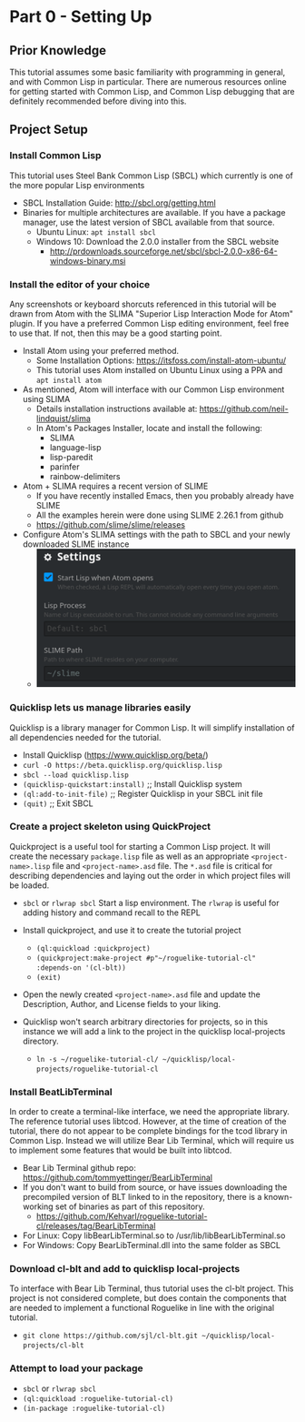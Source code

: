 # Part 0 - Setting Up

## Prior Knowledge
This tutorial assumes some basic familiarity with programming in general, and with Common Lisp in particular.  There are numerous resources online for getting started with Common Lisp, and Common Lisp debugging that are definitely recommended before diving into this.

## Project Setup
### Install Common Lisp
This tutorial uses Steel Bank Common Lisp (SBCL) which currently is one of the more popular Lisp environments

  * SBCL Installation Guide: http://sbcl.org/getting.html
  * Binaries for multiple architectures are available.  If you have a package manager, use the latest version of SBCL available from that source.
    * Ubuntu Linux: `apt install sbcl`
    * Windows 10: Download the 2.0.0 installer from the SBCL website
      * http://prdownloads.sourceforge.net/sbcl/sbcl-2.0.0-x86-64-windows-binary.msi

### Install the editor of your choice
Any screenshots or keyboard shorcuts referenced in this tutorial will be drawn from Atom with the SLIMA "Superior Lisp Interaction Mode for Atom" plugin.  If you have a preferred Common Lisp editing environment, feel free to use that.  If not, then this may be a good starting point.

  * Install Atom using your preferred method.
    * Some Installation Options: https://itsfoss.com/install-atom-ubuntu/
    * This tutorial uses Atom installed on Ubuntu Linux using a PPA and `apt install atom`
  * As mentioned, Atom will interface with our Common Lisp environment using SLIMA
    * Details installation instructions available at: https://github.com/neil-lindquist/slima
    * In Atom's Packages Installer, locate and install the following:
      * SLIMA
      * language-lisp
      * lisp-paredit
      * parinfer
      * rainbow-delimiters
  * Atom + SLIMA requires a recent version of SLIME
    * If you have recently installed Emacs, then you probably already have SLIME
    * All the examples herein were done using  SLIME 2.26.1 from github
    * https://github.com/slime/slime/releases
  * Configure Atom's SLIMA settings with the path to SBCL and your newly downloaded SLIME instance
    * ![SLIMA Settings](./screenshots/part-0-slima-settings.png?raw=true "SLIMA Settings")

### Quicklisp lets us manage libraries easily
Quicklisp is a library manager for Common Lisp.  It will simplify installation of all dependencies needed for the tutorial.

  * Install Quicklisp (https://www.quicklisp.org/beta/)
  * `curl -O https://beta.quicklisp.org/quicklisp.lisp`
  * `sbcl --load quicklisp.lisp`
  * `(quicklisp-quickstart:install)` ;; Install Quicklisp system
  * `(ql:add-to-init-file)`          ;; Register Quicklisp in your SBCL init file
  * `(quit)`                         ;; Exit SBCL

### Create a project skeleton using QuickProject
Quickproject is a useful tool for starting a Common Lisp project.  It will create the necessary `package.lisp` file as well as an appropriate `<project-name>.lisp` file and `<project-name>.asd` file.  The `*.asd` file is critical for describing dependencies and laying out the order in which project files will be loaded.

  * `sbcl` or `rlwrap sbcl` Start a lisp environment. The `rlwrap` is useful for adding history and command recall to the REPL
  * Install quickproject, and use it to create the tutorial project
    * `(ql:quickload :quickproject)`
    * `(quickproject:make-project #p"~/roguelike-tutorial-cl" :depends-on '(cl-blt))`
    * `(exit)`

  * Open the newly created `<project-name>.asd` file and update the Description, Author, and License fields to your liking.

  * Quicklisp won't search arbitrary directories for projects, so in this instance we will add a link to the project in the quicklisp local-projects directory.  
    * `ln -s ~/roguelike-tutorial-cl/ ~/quicklisp/local-projects/roguelike-tutorial-cl`

### Install BeatLibTerminal
In order to create a terminal-like interface, we need the appropriate library.  The reference tutorial uses libtcod.  However, at the time of creation of the tutorial, there do not appear to be complete bindings for the tcod library in Common Lisp.   Instead we will utilize Bear Lib Terminal, which will require us to implement some features that would be built into libtcod.

  * Bear Lib Terminal github repo: https://github.com/tommyettinger/BearLibTerminal
  * If you don't want to build from source, or have issues downloading the precompiled version of BLT linked to in the repository, there is a known-working set of binaries as part of this repository.
    * https://github.com/Kehvarl/roguelike-tutorial-cl/releases/tag/BearLibTerminal
  * For Linux: Copy libBearLibTerminal.so to /usr/lib/libBearLibTerminal.so
  * For Windows: Copy BearLibTerminal.dll into the same folder as SBCL

### Download cl-blt and add to quicklisp local-projects
To interface with Bear Lib Terminal, thus tutorial uses the cl-blt project.  This project is not considered complete, but does contain the components that are needed to implement a functional Roguelike in line with the original tutorial.

  * `git clone https://github.com/sjl/cl-blt.git ~/quicklisp/local-projects/cl-blt`

### Attempt to load your package
  * `sbcl` or `rlwrap sbcl`
  * `(ql:quickload :roguelike-tutorial-cl)`
  * `(in-package :roguelike-tutorial-cl)`
